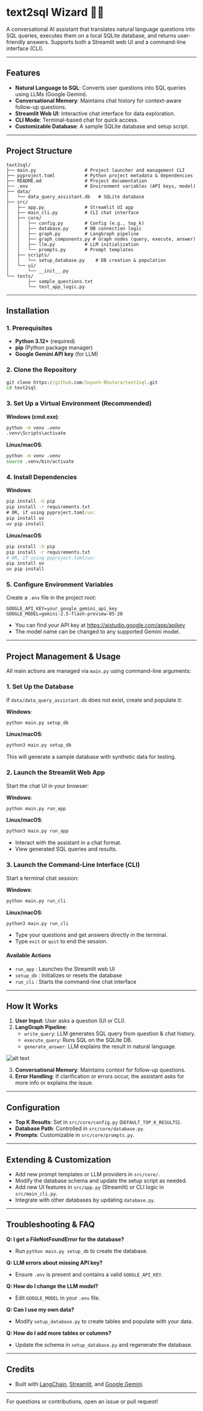 # text2sql Wizard 🧙‍♂️

A conversational AI assistant that translates natural language questions into SQL queries, executes them on a local SQLite database, and returns user-friendly answers. Supports both a Streamlit web UI and a command-line interface (CLI).

---

## Features
- **Natural Language to SQL**: Converts user questions into SQL queries using LLMs (Google Gemini).
- **Conversational Memory**: Maintains chat history for context-aware follow-up questions.
- **Streamlit Web UI**: Interactive chat interface for data exploration.
- **CLI Mode**: Terminal-based chat for quick access.
- **Customizable Database**: A sample SQLite database and setup script.

---

## Project Structure
```
text2sql/
├── main.py                  # Project launcher and management CLI
├── pyproject.toml           # Python project metadata & dependencies
├── README.md                # Project documentation
├── .env                     # Environment variables (API keys, model)
├── data/
│   └── data_query_assistant.db   # SQLite database
├── src/
│   ├── app.py               # Streamlit UI app
│   ├── main_cli.py          # CLI chat interface
│   ├── core/
│   │   ├── config.py        # Config (e.g., top_k)
│   │   ├── database.py      # DB connection logic
│   │   ├── graph.py         # LangGraph pipeline
│   │   ├── graph_components.py # Graph nodes (query, execute, answer)
│   │   ├── llm.py           # LLM initialization
│   │   └── prompts.py       # Prompt templates
│   ├── scripts/
│   │   └── setup_database.py    # DB creation & population
│   └── ui/
│       └── __init__.py
└── tests/
        ├── sample_questions.txt
        └── test_app_logic.py
```

---

## Installation

### 1. Prerequisites
- **Python 3.12+** (required)
- **pip** (Python package manager)
- **Google Gemini API key** (for LLM)

### 2. Clone the Repository
```cmd
git clone https://github.com/Suyash-Bhutara/text2sql.git
cd text2sql
```

### 3. Set Up a Virtual Environment (Recommended)

**Windows (cmd.exe)**:
```cmd
python -m venv .venv
.venv\Scripts\activate
```

**Linux/macOS**:
```bash
python -m venv .venv
source .venv/bin/activate
```

### 4. Install Dependencies
**Windows**:
```cmd
pip install -U pip
pip install -r requirements.txt
# OR, if using pyproject.toml/uv:
pip install uv
uv pip install
```

**Linux/macOS**:
```bash
pip install -U pip
pip install -r requirements.txt
# OR, if using pyproject.toml/uv:
pip install uv
uv pip install
```

### 5. Configure Environment Variables
Create a `.env` file in the project root:
```
GOOGLE_API_KEY=your_google_gemini_api_key
GOOGLE_MODEL=gemini-2.5-flash-preview-05-20
```

- You can find your API key at https://aistudio.google.com/app/apikey
- The model name can be changed to any supported Gemini model.

---

## Project Management & Usage

All main actions are managed via `main.py` using command-line arguments:

### 1. Set Up the Database
If `data/data_query_assistant.db` does not exist, create and populate it:

**Windows**:
```cmd
python main.py setup_db
```

**Linux/macOS**:
```bash
python3 main.py setup_db
```
This will generate a sample database with synthetic data for testing.

### 2. Launch the Streamlit Web App
Start the chat UI in your browser:

**Windows**:
```cmd
python main.py run_app
```

**Linux/macOS**:
```bash
python3 main.py run_app
```
- Interact with the assistant in a chat format.
- View generated SQL queries and results.

### 3. Launch the Command-Line Interface (CLI)
Start a terminal chat session:

**Windows**:
```cmd
python main.py run_cli
```

**Linux/macOS**:
```bash
python3 main.py run_cli
```
- Type your questions and get answers directly in the terminal.
- Type `exit` or `quit` to end the session.

#### Available Actions
- `run_app`   : Launches the Streamlit web UI
- `setup_db`  : Initializes or resets the database
- `run_cli`   : Starts the command-line chat interface

---

## How It Works

1. **User Input**: User asks a question (UI or CLI).
2. **LangGraph Pipeline**:
   - `write_query`: LLM generates SQL query from question & chat history.
   - `execute_query`: Runs SQL on the SQLite DB.
   - `generate_answer`: LLM explains the result in natural language.

![alt text](image.png)


3. **Conversational Memory**: Maintains context for follow-up questions.
4. **Error Handling**: If clarification or errors occur, the assistant asks for more info or explains the issue.

---

## Configuration
- **Top K Results**: Set in `src/core/config.py` (`DEFAULT_TOP_K_RESULTS`).
- **Database Path**: Controlled in `src/core/database.py`.
- **Prompts**: Customizable in `src/core/prompts.py`.

---

## Extending & Customization
- Add new prompt templates or LLM providers in `src/core/`.
- Modify the database schema and update the setup script as needed.
- Add new UI features in `src/app.py` (Streamlit) or CLI logic in `src/main_cli.py`.
- Integrate with other databases by updating `database.py`.

---

## Troubleshooting & FAQ

**Q: I get a FileNotFoundError for the database?**
- Run `python main.py setup_db` to create the database.

**Q: LLM errors about missing API key?**
- Ensure `.env` is present and contains a valid `GOOGLE_API_KEY`.

**Q: How do I change the LLM model?**
- Edit `GOOGLE_MODEL` in your `.env` file.

**Q: Can I use my own data?**
- Modify `setup_database.py` to create tables and populate with your data.

**Q: How do I add more tables or columns?**
- Update the schema in `setup_database.py` and regenerate the database.

---

## Credits
- Built with [LangChain](https://python.langchain.com/), [Streamlit](https://streamlit.io/), and [Google Gemini](https://aistudio.google.com/).

---

For questions or contributions, open an issue or pull request!
